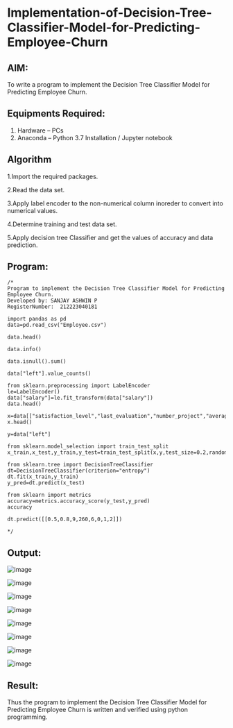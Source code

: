 # Implementation-of-Decision-Tree-Classifier-Model-for-Predicting-Employee-Churn

## AIM:
To write a program to implement the Decision Tree Classifier Model for Predicting Employee Churn.

## Equipments Required:
1. Hardware – PCs
2. Anaconda – Python 3.7 Installation / Jupyter notebook

## Algorithm
1.Import the required packages.

2.Read the data set.

3.Apply label encoder to the non-numerical column inoreder to convert into numerical values.

4.Determine training and test data set.

5.Apply decision tree Classifier and get the values of accuracy and data prediction.

## Program:
```
/*
Program to implement the Decision Tree Classifier Model for Predicting Employee Churn.
Developed by: SANJAY ASHWIN P
RegisterNumber:  212223040181

import pandas as pd
data=pd.read_csv("Employee.csv")

data.head()

data.info()

data.isnull().sum()

data["left"].value_counts()

from sklearn.preprocessing import LabelEncoder
le=LabelEncoder()
data["salary"]=le.fit_transform(data["salary"])
data.head()

x=data[["satisfaction_level","last_evaluation","number_project","average_montly_hours","time_spend_company","Work_accident","promotion_last_5years","salary"]]
x.head()

y=data["left"]

from sklearn.model_selection import train_test_split
x_train,x_test,y_train,y_test=train_test_split(x,y,test_size=0.2,random_state=100)

from sklearn.tree import DecisionTreeClassifier
dt=DecisionTreeClassifier(criterion="entropy")
dt.fit(x_train,y_train)
y_pred=dt.predict(x_test)

from sklearn import metrics
accuracy=metrics.accuracy_score(y_test,y_pred)
accuracy

dt.predict([[0.5,0.8,9,260,6,0,1,2]])

*/
```
## Output:

![image](https://github.com/sanjayashwinP/Implementation-of-Decision-Tree-Classifier-Model-for-Predicting-Employee-Churn/assets/147473265/ed79af91-9c82-4f49-8cdb-5f7cfc1a5d43)


![image](https://github.com/sanjayashwinP/Implementation-of-Decision-Tree-Classifier-Model-for-Predicting-Employee-Churn/assets/147473265/61d97465-5faa-42f9-81f3-bf7baaba5ebf)


![image](https://github.com/sanjayashwinP/Implementation-of-Decision-Tree-Classifier-Model-for-Predicting-Employee-Churn/assets/147473265/10527a8a-5a88-4129-addc-836a038b8cf0)


![image](https://github.com/sanjayashwinP/Implementation-of-Decision-Tree-Classifier-Model-for-Predicting-Employee-Churn/assets/147473265/fe4b54bc-fe64-4029-b0be-ba9761c76873)


![image](https://github.com/sanjayashwinP/Implementation-of-Decision-Tree-Classifier-Model-for-Predicting-Employee-Churn/assets/147473265/98219ca6-7f80-422c-8ebb-0e4c3e49b661)


![image](https://github.com/sanjayashwinP/Implementation-of-Decision-Tree-Classifier-Model-for-Predicting-Employee-Churn/assets/147473265/16db89bd-58bd-4a84-80c1-50f1bfb7cb6a)


![image](https://github.com/sanjayashwinP/Implementation-of-Decision-Tree-Classifier-Model-for-Predicting-Employee-Churn/assets/147473265/7098c8c4-323a-4050-a3cf-01a8ff84bc24)


![image](https://github.com/sanjayashwinP/Implementation-of-Decision-Tree-Classifier-Model-for-Predicting-Employee-Churn/assets/147473265/99c7efee-6b78-47aa-8cc1-92d88c670697)

## Result:
Thus the program to implement the  Decision Tree Classifier Model for Predicting Employee Churn is written and verified using python programming.
